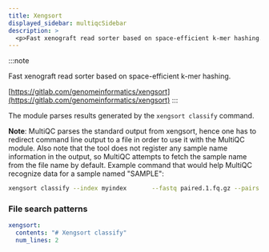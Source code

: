 ```yaml
---
title: Xengsort
displayed_sidebar: multiqcSidebar
description: >
  <p>Fast xenograft read sorter based on space-efficient k-mer hashing.</p>
---
```


<!--
~~~~~ DO NOT EDIT ~~~~~
This file is autogenerated from the MultiQC module python docstring.
Do not edit the markdown, it will be overwritten.

File path for the source of this content: multiqc/modules/xengsort/xengsort.py
~~~~~~~~~~~~~~~~~~~~~~~
-->

:::note

<p>Fast xenograft read sorter based on space-efficient k-mer hashing.</p>

[https://gitlab.com/genomeinformatics/xengsort](https://gitlab.com/genomeinformatics/xengsort)
:::

The module parses results generated by the `xengsort classify` command.

**Note**: MultiQC parses the standard output from xengsort, hence one has to redirect
command line output to a file in order to use it with the MultiQC module. Also note that
the tool does not register any sample name information in the output, so MultiQC
attempts to fetch the sample name from the file name by default. Example command that
would help MultiQC recognize data for a sample named "SAMPLE":

```sh
xengsort classify --index myindex       --fastq paired.1.fq.gz --pairs paired.2.fq.gz       --prefix myresults       --classification count       > SAMPLE.txt
```

### File search patterns

```yaml
xengsort:
  contents: "# Xengsort classify"
  num_lines: 2
```

